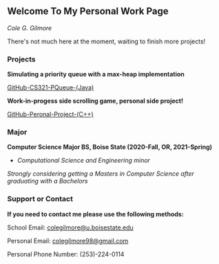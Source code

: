 ## Welcome To My Personal Work Page
*Cole G. Gilmore*

There's not much here at the moment, waiting to finish more projects!

### Projects

**Simulating a priority queue with a max-heap implementation**

[GitHub-CS321-PQueue-(Java)](https://github.com/Colmine/colmine.github.io/tree/master/CS321_PQueue)

**Work-in-progess side scrolling game, personal side project!**

[GitHub-Peronal-Project-(C++)](https://github.com/Colmine/colmine.github.io/tree/master/Personal_WIP_SideScrollingGame)


### Major

**Computer Science Major BS, Boise State (2020-Fall, OR, 2021-Spring)**

  - *Computational Science and Engineering minor*

*Strongly considering getting a Masters in Computer Science after graduating with a Bachelors* 

### Support or Contact

**If you need to contact me please use the following methods:**
  
School Email: colegilmore@u.boisestate.edu

Personal Email: colegilmore98@gmail.com

Personal Phone Number: (253)-224-0114
